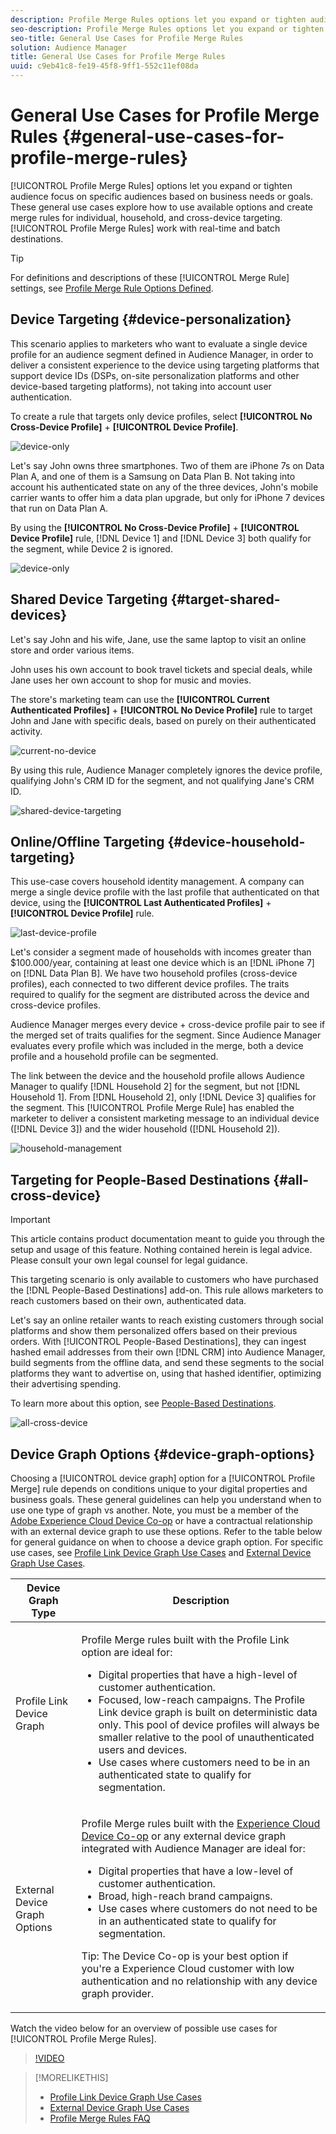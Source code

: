 ```yaml
---
description: Profile Merge Rules options let you expand or tighten audience focus on specific audiences based on business needs or goals. These general use cases explore how to use available options and create merge rules for individual, household, and cross-device targeting.
seo-description: Profile Merge Rules options let you expand or tighten audience focus on specific audiences based on business needs or goals. These general use cases explore how to use available options and create merge rules for individual, household, and cross-device targeting.
seo-title: General Use Cases for Profile Merge Rules
solution: Audience Manager
title: General Use Cases for Profile Merge Rules
uuid: c9eb41c8-fe19-45f8-9ff1-552c11ef08da
---
```


# General Use Cases for Profile Merge Rules {#general-use-cases-for-profile-merge-rules}

[!UICONTROL Profile Merge Rules] options let you expand or tighten audience focus on specific audiences based on business needs or goals. These general use cases explore how to use available options and create merge rules for individual, household, and cross-device targeting. [!UICONTROL Profile Merge Rules] work with real-time and batch destinations.

>[!TIP]
>
>For definitions and descriptions of these [!UICONTROL Merge Rule] settings, see [Profile Merge Rule Options Defined](merge-rule-definitions.md).

## Device Targeting {#device-personalization}

This scenario applies to marketers who want to evaluate a single device profile for an audience segment defined in Audience Manager, in order to deliver a consistent experience to the device using targeting platforms that support device IDs (DSPs, on-site personalization platforms and other device-based targeting platforms), not taking into account user authentication.

To create a rule that targets only device profiles, select **[!UICONTROL No Cross-Device Profile]** + **[!UICONTROL Device Profile]**.

![device-only](assets/device-only.png)

Let's say John owns three smartphones. Two of them are iPhone 7s on Data Plan A, and one of them is a Samsung on Data Plan B. Not taking into account his authenticated state on any of the three devices, John's mobile carrier wants to offer him a data plan upgrade, but only for iPhone 7 devices that run on Data Plan A.

By using the **[!UICONTROL No Cross-Device Profile]** + **[!UICONTROL Device Profile]** rule, [!DNL Device 1] and [!DNL Device 3] both qualify for the segment, while Device 2 is ignored.

![device-only](assets/device-management.png)

## Shared Device Targeting {#target-shared-devices}

Let's say John and his wife, Jane, use the same laptop to visit an online store and order various items.

John uses his own account to book travel tickets and special deals, while Jane uses her own account to shop for music and movies.

The store's marketing team can use the **[!UICONTROL Current Authenticated Profiles]** + **[!UICONTROL No Device Profile]** rule to target John and Jane with specific deals, based on purely on their authenticated activity.

![current-no-device](assets/current-no-device.png)

By using this rule, Audience Manager completely ignores the device profile, qualifying John's CRM ID for the segment, and not qualifying Jane's CRM ID.

![shared-device-targeting](assets/shared-device-targeting.png)

## Online/Offline Targeting {#device-household-targeting}

This use-case covers household identity management. A company can merge a single device profile with the last profile that authenticated on that device, using the **[!UICONTROL Last Authenticated Profiles]** + **[!UICONTROL Device Profile]** rule.

![last-device-profile](assets/last-device-profile.png)

Let's consider a segment made of households with incomes greater than $100.000/year, containing at least one device which is an [!DNL iPhone 7] on [!DNL Data Plan B]. We have two household profiles (cross-device profiles), each connected to two different device profiles. The traits required to qualify for the segment are distributed across the device and cross-device profiles.

Audience Manager merges every device + cross-device profile pair to see if the merged set of traits qualifies for the segment. Since Audience Manager evaluates every profile which was included in the merge, both a device profile and a household profile can be segmented.

The link between the device and the household profile allows Audience Manager to qualify [!DNL Household 2] for the segment, but not [!DNL Household 1]. From [!DNL Household 2], only [!DNL Device 3] qualifies for the segment. This [!UICONTROL Profile Merge Rule] has enabled the marketer to deliver a consistent marketing message to an individual device ([!DNL Device 3]) and the wider household ([!DNL Household 2]).

![household-management](assets/household-management.png)

## Targeting for People-Based Destinations {#all-cross-device}

>[!IMPORTANT]
>
>This article contains product documentation meant to guide you through the setup and usage of this feature. Nothing contained herein is legal advice. Please consult your own legal counsel for legal guidance.

This targeting scenario is only available to customers who have purchased the [!DNL People-Based Destinations] add-on. This rule allows marketers to reach customers based on their own, authenticated data.

Let's say an online retailer wants to reach existing customers through social platforms and show them personalized offers based on their previous orders. With [!UICONTROL People-Based Destinations], they can ingest hashed email addresses from their own [!DNL CRM] into Audience Manager, build segments from the offline data, and send these segments to the social platforms they want to advertise on, using that hashed identifier, optimizing their advertising spending.

To learn more about this option, see [People-Based Destinations](../destinations/people-based-destinations-overview.md).

![all-cross-device](assets/all-cross-device.png)

## Device Graph Options {#device-graph-options}

Choosing a [!UICONTROL device graph] option for a [!UICONTROL Profile Merge] rule depends on conditions unique to your digital properties and business goals. These general guidelines can help you understand when to use one type of graph vs another. Note, you must be a member of the [Adobe Experience Cloud Device Co-op](https://docs.adobe.com/content/help/en/device-co-op/using/home.html) or have a contractual relationship with an external device graph to use these options. Refer to the table below for general guidance on when to choose a device graph option. For specific use cases, see [Profile Link Device Graph Use Cases](profile-link-use-case.md) and [External Device Graph Use Cases](external-graph-use-cases.md).

<table id="table_66D9152D4FF040A186003272D456625D"> 
 <thead> 
  <tr> 
   <th colname="col1" class="entry"> Device Graph Type </th> 
   <th colname="col2" class="entry"> Description </th> 
  </tr>
 </thead>
 <tbody> 
  <tr> 
   <td colname="col1"> <p><span class="wintitle"> Profile Link Device Graph</span> </p> </td> 
   <td colname="col2"> <p><span class="wintitle"> Profile Merge</span> rules built with the <span class="wintitle"> Profile Link</span> option are ideal for: </p> <p> 
     <ul id="ul_FF44FA894BB2448887C8EDA9C8407EF9"> 
      <li id="li_E22505210C664FE6A9AA7C61244B36DA">Digital properties that have a high-level of customer authentication. </li> 
      <li id="li_BE7112EE611E4DEB95B5C0A2852BFA97">Focused, low-reach campaigns. The <span class="wintitle"> Profile Link</span> device graph is built on deterministic data only. This pool of device profiles will always be smaller relative to the pool of unauthenticated users and devices. </li> 
      <li id="li_5FD9E936A72A4EFE80E694FA2E08E385">Use cases where customers need to be in an authenticated state to qualify for segmentation. </li> 
     </ul> </p> </td> 
  </tr> 
  <tr> 
   <td colname="col1"> <p>External Device Graph Options </p> </td> 
   <td colname="col2"> <p><span class="wintitle"> Profile Merge</span> rules built with the <a href="https://marketing.adobe.com/resources/help/en_US/mcdc/" format="https" scope="external"> Experience Cloud Device Co-op</a> or any external device graph integrated with <span class="keyword"> Audience Manager</span> are ideal for: </p> <p> 
     <ul id="ul_D76D773988604A619FA4A3BF37F910F0"> 
      <li id="li_969A0755A9E34CBEB2F7331C137B9A26">Digital properties that have a low-level of customer authentication. </li> 
      <li id="li_AC78C8B4AD5340FFAC44FE851096C6A6">Broad, high-reach brand campaigns. </li> 
      <li id="li_14AEC54CE34440889A3A36324EC6F497">Use cases where customers do not need to be in an authenticated state to qualify for segmentation. </li> 
     </ul> </p> <p> <p>Tip: The <span class="keyword"> Device Co-op</span> is your best option if you're a <span class="keyword"> Experience Cloud</span> customer with low authentication and no relationship with any device graph provider. </p> </p> </td> 
  </tr> 
 </tbody> 
</table>

Watch the video below for an overview of possible use cases for [!UICONTROL Profile Merge Rules].

>[!VIDEO](https://video.tv.adobe.com/v/28975/)

>[!MORELIKETHIS]
>
>* [Profile Link Device Graph Use Cases](profile-link-use-case.md)
>* [External Device Graph Use Cases](external-graph-use-cases.md)
>* [Profile Merge Rules FAQ](../../faq/faq-profile-merge.md)
